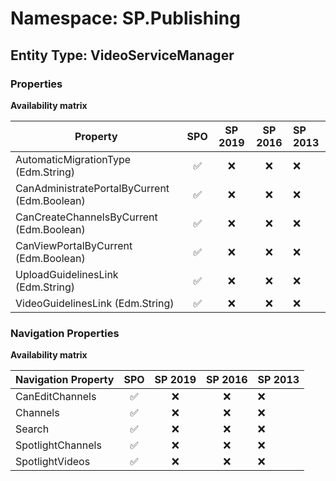 # Namespace: SP.Publishing

## Entity Type: VideoServiceManager

### Properties

**Availability matrix**

Property | SPO | SP 2019 | SP 2016 | SP 2013
----------|:---:|:-------:|:-------:|:-------
AutomaticMigrationType (Edm.String) | ✅ | ❌ | ❌ | ❌
CanAdministratePortalByCurrent (Edm.Boolean) | ✅ | ❌ | ❌ | ❌
CanCreateChannelsByCurrent (Edm.Boolean) | ✅ | ❌ | ❌ | ❌
CanViewPortalByCurrent (Edm.Boolean) | ✅ | ❌ | ❌ | ❌
UploadGuidelinesLink (Edm.String) | ✅ | ❌ | ❌ | ❌
VideoGuidelinesLink (Edm.String) | ✅ | ❌ | ❌ | ❌

### Navigation Properties

**Availability matrix**

Navigation Property | SPO | SP 2019 | SP 2016 | SP 2013
----------|:---:|:-------:|:-------:|:-------
CanEditChannels | ✅ | ❌ | ❌ | ❌
Channels | ✅ | ❌ | ❌ | ❌
Search | ✅ | ❌ | ❌ | ❌
SpotlightChannels | ✅ | ❌ | ❌ | ❌
SpotlightVideos | ✅ | ❌ | ❌ | ❌